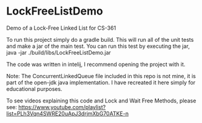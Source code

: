 # LockFreeListDemo
Demo of a Lock-Free Linked List for CS-361

To run this project simply do a gradle build. This will run all of the unit tests and make a jar of the main test.
You can run this test by executing the jar, java -jar ./build/libs/LockFreeListDemo.jar

The code was written in intelij, I recommend opening the project with it.

Note: The ConcurrentLinkedQueue file included in this repo is not mine, it is part of the open-jdk java implementation. I have recreated it here simply for educational purposes.

To see videos explaining this code and Lock and Wait Free Methods, please see:
https://www.youtube.com/playlist?list=PLh3Vqn4SWRE20uApJ3drjmXbG70ATKE-n
